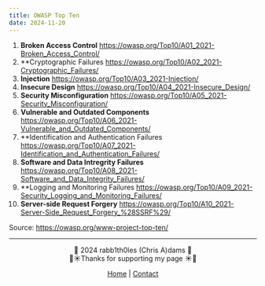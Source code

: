 ```yaml
---
title: OWASP Top Ten
date: 2024-11-20
---
```



<div class="neon-line"></div>

1. **Broken Access Control**
   https://owasp.org/Top10/A01_2021-Broken_Access_Control/
2. **Cryptographic Failures
   https://owasp.org/Top10/A02_2021-Cryptographic_Failures/
3. **Injection**
   https://owasp.org/Top10/A03_2021-Injection/
4. **Insecure Design**
   https://owasp.org/Top10/A04_2021-Insecure_Design/
5. **Security Misconfiguration**
   https://owasp.org/Top10/A05_2021-Security_Misconfiguration/
6. **Vulnerable and Outdated Components**
   https://owasp.org/Top10/A06_2021-Vulnerable_and_Outdated_Components/
7. **Identification and Authentication Failures
   https://owasp.org/Top10/A07_2021-Identification_and_Authentication_Failures/
8. **Software and Data Intregrity Failures**
   https://owasp.org/Top10/A08_2021-Software_and_Data_Integrity_Failures/
9. **Logging and Monitoring Failures
   https://owasp.org/Top10/A09_2021-Security_Logging_and_Monitoring_Failures/
10. **Server-side Request Forgery**
    https://owasp.org/Top10/A10_2021-Server-Side_Request_Forgery_%28SSRF%29/






<div class="neon-line"></div>

Source: https://owasp.org/www-project-top-ten/

---
<div style="text-align: center;">
	<div class="gradient-text">👾 2024 rabb1th0les (Chris A)dams 👾</div> 
	🌴☀Thanks for supporting my page ☀🌴
	<nav>
		<ul style="list-style: none; padding: 0;">
			<div style="text-align: center;">
				<li><a href="index.html">Home</a> | <a href="Contact.html">Contact</a></li>
			</div>
		</ul>
	</nav>	
</div>